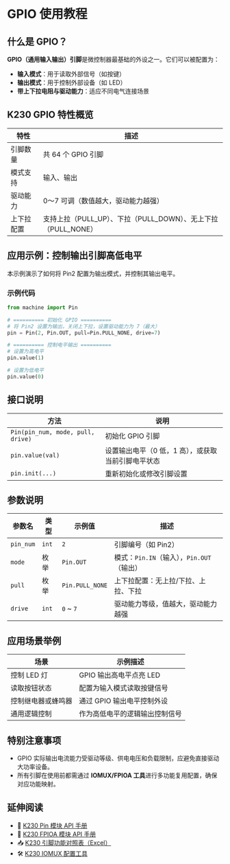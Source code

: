 # GPIO 使用教程

## 什么是 GPIO？

**GPIO（通用输入输出）引脚**是微控制器最基础的外设之一。它们可以被配置为：

* **输入模式**：用于读取外部信号（如按键）
* **输出模式**：用于控制外部设备（如 LED）
* **带上下拉电阻与驱动能力**：适应不同电气连接场景

## K230 GPIO 特性概览

| 特性    | 描述                                             |
| ----- | ---------------------------------------------- |
| 引脚数量  | 共 64 个 GPIO 引脚                                 |
| 模式支持  | 输入、输出                                          |
| 驱动能力  | 0～7 可调（数值越大，驱动能力越强）                            |
| 上下拉配置 | 支持上拉（PULL\_UP）、下拉（PULL\_DOWN）、无上下拉（PULL\_NONE） |

## 应用示例：控制输出引脚高低电平

本示例演示了如何将 Pin2 配置为输出模式，并控制其输出电平。

### 示例代码

```python
from machine import Pin

# ========== 初始化 GPIO ========== 
# 将 Pin2 设置为输出，关闭上下拉，设置驱动能力为 7（最大）
pin = Pin(2, Pin.OUT, pull=Pin.PULL_NONE, drive=7)

# ========== 控制电平输出 ==========
# 设置为高电平
pin.value(1)

# 设置为低电平
pin.value(0)
```

## 接口说明

| 方法                                | 说明                          |
| --------------------------------- | --------------------------- |
| `Pin(pin_num, mode, pull, drive)` | 初始化 GPIO 引脚                 |
| `pin.value(val)`                  | 设置输出电平（0 低，1 高），或获取当前引脚电平状态 |
| `pin.init(...)`                   | 重新初始化或修改引脚设置                |

## 参数说明

| 参数名       | 类型    | 示例值             | 描述                            |
| --------- | ----- | --------------- | ----------------------------- |
| `pin_num` | `int` | `2`             | 引脚编号（如 Pin2）                  |
| `mode`    | 枚举    | `Pin.OUT`       | 模式：`Pin.IN`（输入），`Pin.OUT`（输出） |
| `pull`    | 枚举    | `Pin.PULL_NONE` | 上下拉配置：无上拉/下拉、上拉、下拉            |
| `drive`   | `int` | `0` \~ `7`      | 驱动能力等级，值越大，驱动能力越强             |

## 应用场景举例

| 场景        | 示例描述             |
| --------- | ---------------- |
| 控制 LED 灯  | GPIO 输出高电平点亮 LED |
| 读取按钮状态    | 配置为输入模式读取按键信号    |
| 控制继电器或蜂鸣器 | 通过 GPIO 输出电平控制外设 |
| 通用逻辑控制    | 作为高低电平的逻辑输出控制信号  |

## 特别注意事项

* GPIO 实际输出电流能力受驱动等级、供电电压和负载限制，应避免直接驱动大功率设备。
* 所有引脚在使用前都需通过 **IOMUX/FPIOA 工具**进行多功能复用配置，确保对应功能映射。

## 延伸阅读

* 📘 [K230 Pin 模块 API 手册](../../api/machine/K230_CanMV_Pin模块API手册.md)
* 📘 [K230 FPIOA 模块 API 手册](../../api/machine/K230_CanMV_FPIOA模块API手册.md)
* 📥 [K230 引脚功能对照表（Excel）](https://kendryte-download.canaan-creative.com/developer/k230/HDK/K230%E7%A1%AC%E4%BB%B6%E6%96%87%E6%A1%A3/K230_PINOUT_V1.2_20240822.xlsx)
* 🛠️ [K230 IOMUX 配置工具](https://www.kendryte.com/zh/tools/dts_config_generation_tool)
